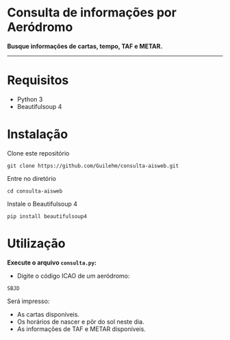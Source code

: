 # Consulta de informações por Aeródromo

**Busque informações de cartas, tempo, TAF e METAR.**

---

# Requisitos

* Python 3
* Beautifulsoup 4

# Instalação

Clone este repositório

    git clone https://github.com/Guilehm/consulta-aisweb.git

Entre no diretório

    cd consulta-aisweb
    
Instale o Beautifulsoup 4

    pip install beautifulsoup4
    
# Utilização

**Execute o arquivo `consulta.py`:**
- Digite o código ICAO de um aeródromo:
```
SBJD
```
Será impresso:
- As cartas disponíveis.
- Os horários de nascer e pôr do sol neste dia.
- As informações de TAF e METAR disponíveis.
